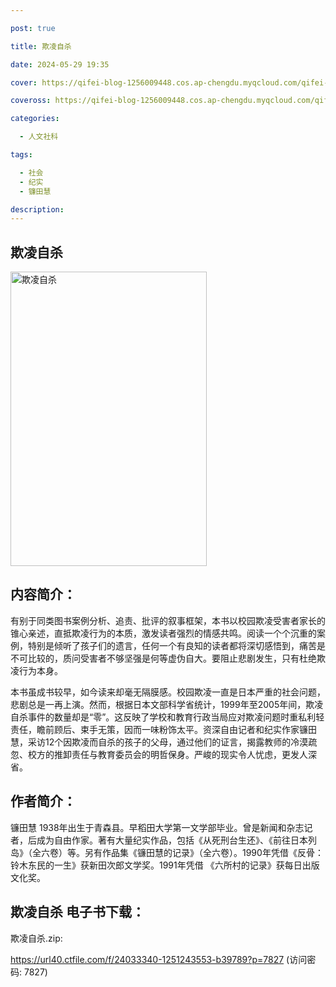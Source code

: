 ```yaml
---

post: true

title: 欺凌自杀

date: 2024-05-29 19:35

cover: https://qifei-blog-1256009448.cos.ap-chengdu.myqcloud.com/qifei-blog/6505a52e661c6c8e54211334.jpg

coveross: https://qifei-blog-1256009448.cos.ap-chengdu.myqcloud.com/qifei-blog/6505a52e661c6c8e54211334.jpg

categories:

  - 人文社科

tags:

  - 社会
  - 纪实
  - 镰田慧

description:
---
```


## 欺凌自杀
<img alt="欺凌自杀 " class="aligncenter loaded" data-was-processed="true" decoding="async" fetchpriority="high" height="471" src="https://qifei-blog-1256009448.cos.ap-chengdu.myqcloud.com/qifei-blog/6505a52e661c6c8e54211334.jpg " style="cursor: zoom-in;" width="314"/>

## 内容简介：

有别于同类图书案例分析、追责、批评的叙事框架，本书以校园欺凌受害者家长的锥心亲述，直抵欺凌行为的本质，激发读者强烈的情感共鸣。阅读一个个沉重的案例，特别是倾听了孩子们的遗言，任何一个有良知的读者都将深切感悟到，痛苦是不可比较的，质问受害者不够坚强是何等虚伪自大。要阻止悲剧发生，只有杜绝欺凌行为本身。

本书虽成书较早，如今读来却毫无隔膜感。校园欺凌一直是日本严重的社会问题，悲剧总是一再上演。然而，根据日本文部科学省统计，1999年至2005年间，欺凌自杀事件的数量却是“零”。这反映了学校和教育行政当局应对欺凌问题时重私利轻责任，瞻前顾后、束手无策，因而一味粉饰太平。资深自由记者和纪实作家镰田慧，采访12个因欺凌而自杀的孩子的父母，通过他们的证言，揭露教师的冷漠疏忽、校方的推卸责任与教育委员会的明哲保身。严峻的现实令人忧虑，更发人深省。

## 作者简介：

镰田慧 1938年出生于青森县。早稻田大学第一文学部毕业。曾是新闻和杂志记者，后成为自由作家。著有大量纪实作品，包括《从死刑台生还》、《前往日本列岛》（全六卷）等。另有作品集《镰田慧的记录》（全六卷）。1990年凭借《反骨：铃木东民的一生》获新田次郎文学奖。1991年凭借 《六所村的记录》获每日出版文化奖。

## 欺凌自杀 电子书下载：

欺凌自杀.zip: 

https://url40.ctfile.com/f/24033340-1251243553-b39789?p=7827 (访问密码: 7827)
